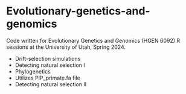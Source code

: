 # Evolutionary-genetics-and-genomics
Code written for Evolutionary Genetics and Genomics (HGEN 6092) R sessions at the University of Utah, Spring 2024.

* Drift-selection simulations
* Detecting natural selection I
* Phylogenetics
 * Utilizes PIP_primate.fa file
* Detecting natural selection II
